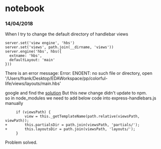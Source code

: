 # notebook

### 14/04/2018
When I try to change the default directory of handlebar views
```
server.set('view engine', 'hbs')
server.set('views', path.join(__dirname, 'views'))
server.engine('hbs', hbs({
  extname: 'hbs',
  defaultLayout: 'main'
}))
```
There is an error message:
Error: ENOENT: no such file or directory, open '/Users/frank/Desktop/EDAWorkspace/pp/colorful-life/views/layouts/main.hbs'

google and find the <a href="https://github.com/ericf/express-handlebars/issues/147">solution</a>
But this new change didn't update to npm.  
so in node_modules we need to add below code into express-handlebars.js manually  
```
     if (viewsPath) {
         view = this._getTemplateName(path.relative(viewsPath, viewPath));
+        this.partialsDir = path.join(viewsPath, 'partials/');
+        this.layoutsDir = path.join(viewsPath, 'layouts/');
     }

```

Problem solved.
